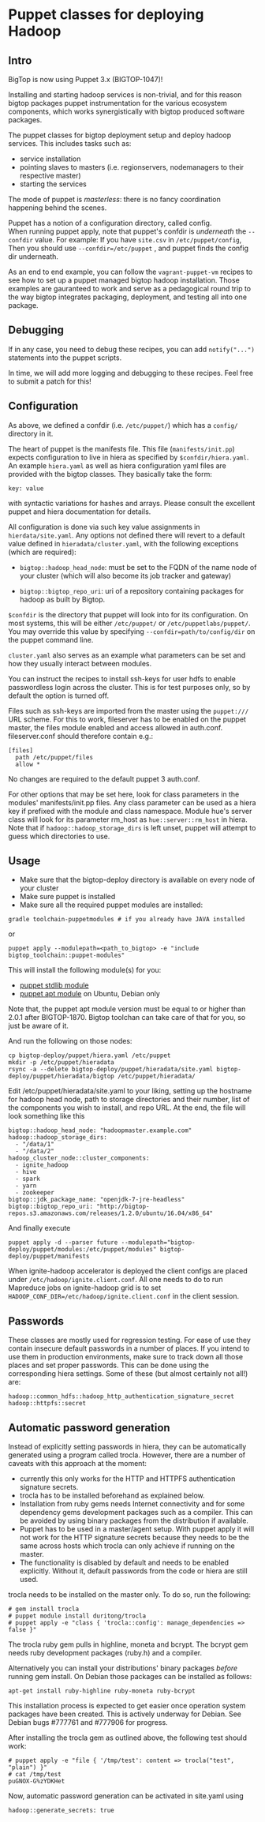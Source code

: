 # Puppet classes for deploying Hadoop

## Intro

BigTop is now using Puppet 3.x (BIGTOP-1047)!

Installing and starting hadoop services is non-trivial, and for this reason bigtop 
packages puppet instrumentation for the various ecosystem components, which works
synergistically with bigtop produced software packages.

The puppet classes for bigtop deployment setup and deploy hadoop services.
This includes tasks such as:

- service installation
- pointing slaves to masters (i.e. regionservers, nodemanagers to their respective master)
- starting the services

The mode of puppet is *masterless*: there is no fancy coordination happening behind the scenes.

Puppet has a notion of a configuration directory, called config.  
When running puppet apply, note that puppet's confdir is *underneath* the `--confdir` value.
For example: If you have `site.csv` in `/etc/puppet/config`, 
Then you should use `--confdir=/etc/puppet` , and puppet finds the config dir underneath.

As an end to end example, you can follow the `vagrant-puppet-vm` recipes to see how to set up
a puppet managed bigtop hadoop installation.  Those examples are gauranteed to work and 
serve as a pedagogical round trip to the way bigtop integrates packaging, deployment, and 
testing all into one package.

## Debugging

If in any case, you need to debug these recipes, you can add `notify("...")` statements into 
the puppet scripts.  

In time, we will add more logging and debugging to these recipes.  Feel free to submit 
a patch for this!

## Configuration

As above, we defined a confdir (i.e. `/etc/puppet/`) which has a `config/` directory in it.

The heart of puppet is the manifests file.  This file (`manifests/init.pp`) 
expects configuration to live in hiera as specified by `$confdir/hiera.yaml`. An example
`hiera.yaml` as well as hiera configuration yaml files are provided with the bigtop classes. They
basically take the form:

```
key: value
```

with syntactic variations for hashes and arrays. Please consult the excellent puppet and hiera
documentation for details.

All configuration is done via such key value assignments in `hierdata/site.yaml`. Any options
not defined there will revert to a default value defined in `hieradata/cluster.yaml`, with the
following exceptions (which are required):

* `bigtop::hadoop_head_node`: must be set to the FQDN of the name node of your
   cluster (which will also become its job tracker and gateway)

* `bigtop::bigtop_repo_uri`: uri of a repository containing packages for
   hadoop as built by Bigtop.

`$confdir` is the directory that puppet will look into for its configuration.  On most systems, 
this will be either `/etc/puppet/` or `/etc/puppetlabs/puppet/`.  You may override this value by 
specifying `--confdir=path/to/config/dir` on the puppet command line.

`cluster.yaml` also serves as an example what parameters can be set and how they usually interact
between modules.

You can instruct the recipes to install ssh-keys for user hdfs to enable passwordless login
across the cluster. This is for test purposes only, so by default the option is turned off.

Files such as ssh-keys are imported from the master using the `puppet:///` URL scheme. For this
to work, fileserver has to be enabled on the puppet master, the files module enabled and access
allowed in auth.conf. fileserver.conf should therefore contain e.g.:

```
[files]
  path /etc/puppet/files
  allow *
```

No changes are required to the default puppet 3 auth.conf.

For other options that may be set here, look for class parameters in the modules'
manifests/init.pp files. Any class parameter can be used as a hiera key if prefixed with the
module and class namespace. Module hue's server class will look for its parameter rm_host as
`hue::server::rm_host` in hiera.
Note that if `hadoop::hadoop_storage_dirs` is left unset, puppet will attempt to guess which
directories to use.

## Usage

- Make sure that the bigtop-deploy directory is available on every node of your cluster
- Make sure puppet is installed
- Make sure all the required puppet modules are installed:

```
gradle toolchain-puppetmodules # if you already have JAVA installed
```

or

```
puppet apply --modulepath=<path_to_bigtop> -e "include bigtop_toolchain::puppet-modules"
```

This will install the following module(s) for you:

  * [puppet stdlib module](https://forge.puppetlabs.com/puppetlabs/stdlib)
  * [puppet apt module](https://forge.puppetlabs.com/puppetlabs/apt) on Ubuntu, Debian only

Note that, the puppet apt module version must be equal to or higher than 2.0.1 after BIGTOP-1870.
Bigtop toolchan can take care of that for you, so just be aware of it.

And run the following on those nodes:

```
cp bigtop-deploy/puppet/hiera.yaml /etc/puppet
mkdir -p /etc/puppet/hieradata
rsync -a --delete bigtop-deploy/puppet/hieradata/site.yaml bigtop-deploy/puppet/hieradata/bigtop /etc/puppet/hieradata/
```
Edit /etc/puppet/hieradata/site.yaml to your liking, setting up the hostname for
hadoop head node, path to storage directories and their number, list of the components
you wish to install, and repo URL. At the end, the file will look something like this

```
bigtop::hadoop_head_node: "hadoopmaster.example.com"
hadoop::hadoop_storage_dirs:
  - "/data/1"
  - "/data/2"
hadoop_cluster_node::cluster_components:
  - ignite_hadoop
  - hive
  - spark
  - yarn
  - zookeeper
bigtop::jdk_package_name: "openjdk-7-jre-headless"
bigtop::bigtop_repo_uri: "http://bigtop-repos.s3.amazonaws.com/releases/1.2.0/ubuntu/16.04/x86_64"
```

And finally execute
```
puppet apply -d --parser future --modulepath="bigtop-deploy/puppet/modules:/etc/puppet/modules" bigtop-deploy/puppet/manifests
```
When ignite-hadoop accelerator is deployed the client configs are placed under
`/etc/hadoop/ignite.client.conf`. All one needs to do to run Mapreduce jobs on ignite-hadoop grid
is to set `HADOOP_CONF_DIR=/etc/hadoop/ignite.client.conf` in the client session.

## Passwords

These classes are mostly used for regression testing. For ease of use they
contain insecure default passwords in a number of places. If you intend to use
them in production environments, make sure to track down all those places and
set proper passwords. This can be done using the corresponding hiera settings.
Some of these (but almost certainly not all!) are:

```
hadoop::common_hdfs::hadoop_http_authentication_signature_secret
hadoop::httpfs::secret
```

## Automatic password generation

Instead of explicitly setting passwords in hiera, they can be automatically
generated using a program called trocla. However, there are a number of caveats
with this approach at the moment:

* currently this only works for the HTTP and HTTPFS authentication signature
  secrets.
* trocla has to be installed beforehand as explained below.
* Installation from ruby gems needs Internet connectivity and for some
  dependency gems development packages such as a compiler. This can be avoided
  by using binary packages from the distribution if available.
* Puppet has to be used in a master/agent setup. With puppet apply it will not
  work for the HTTP signature secrets because they needs to be the same across
  hosts which trocla can only achieve if running on the master.
* The functionality is disabled by default and needs to be enabled explicitly.
  Without it, default passwords from the code or hiera are still used.

trocla needs to be installed on the master only. To do so, run the following:

```
# gem install trocla
# puppet module install duritong/trocla
# puppet apply -e "class { 'trocla::config': manage_dependencies => false }"
```

The trocla ruby gem pulls in highline, moneta and bcrypt. The bcrypt gem needs
ruby development packages (ruby.h) and a compiler.

Alternatively you can install your distributions' binary packages *before*
running gem install. On Debian those packages can be installed as follows:

```
apt-get install ruby-highline ruby-moneta ruby-bcrypt
```

This installation process is expected to get easier once operation system
packages have been created. This is actively underway for Debian. See Debian
bugs #777761 and #777906 for progress.

After installing the trocla gem as outlined above, the following test should
work:

```
# puppet apply -e "file { '/tmp/test': content => trocla("test", "plain") }"
# cat /tmp/test
puGNOX-G%zYDKHet
```

Now, automatic password generation can be activated in site.yaml using

```
hadoop::generate_secrets: true
```
